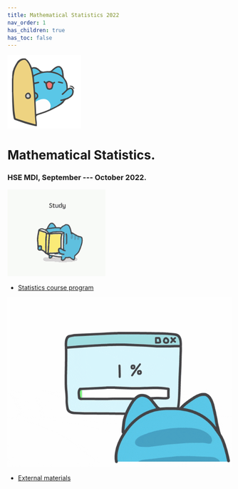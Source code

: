 ```yaml
---
title: Mathematical Statistics 2022
nav_order: 1
has_children: true
has_toc: false
---
```

![](/images/capoo_open.png)
# Mathematical Statistics. 

### HSE MDI, September --- October 2022.

![](/images/capoo_study.gif)

* [Statistics course program](/hse_prob_stat_22/stat_program)

![](/images/capoo_it.gif)
* [External materials](/hse_prob_stat_shared/stat_links)